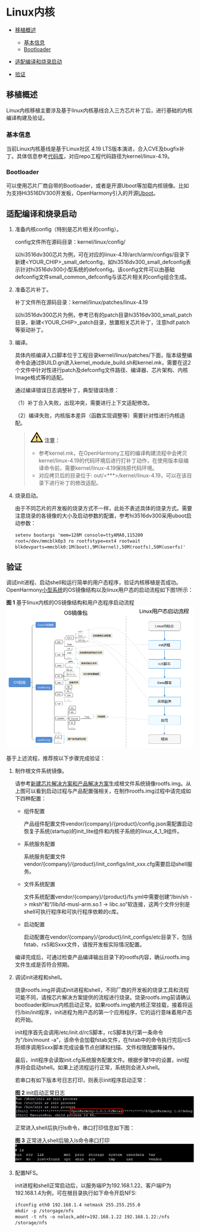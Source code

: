 # Linux内核<a name="ZH-CN_TOPIC_0000001159912785"></a>

-   [移植概述](#section6282121355111)
    -   [基本信息](#section19589322515)
    -   [Bootloader](#section19062510518)

-   [适配编译和烧录启动](#section11112101695215)
-   [验证](#section17318153325311)

## 移植概述<a name="section6282121355111"></a>

Linux内核移植主要涉及基于linux内核基线合入三方芯片补丁后，进行基础的内核编译构建及验证。

### 基本信息<a name="section19589322515"></a>

当前Linux内核基线是基于Linux社区 4.19 LTS版本演进，合入CVE及bugfix补丁。具体信息参考[代码库](https://gitee.com/openharmony/kernel_linux)，对应repo工程代码路径为kernel/linux-4.19。

### Bootloader<a name="section19062510518"></a>

可以使用芯片厂商自带的Bootloader，或者是开源Uboot等加载内核镜像。比如为支持Hi3516DV300开发板，OpenHarmony引入的开源[Uboot](https://gitee.com/openharmony/device_hisilicon_third_party_uboot)。

## 适配编译和烧录启动<a name="section11112101695215"></a>

1.  准备内核config（特别是芯片相关的config）。

    config文件所在源码目录：kernel/linux/config/

    以hi3516dv300芯片为例，可在对应的linux-4.19/arch/arm/configs/目录下新建<YOUR\_CHIP\>\_small\_defconfig，如hi3516dv300\_small\_defconfig表示针对hi3516dv300小型系统的defconfig。该config文件可以由基础defconfig文件small\_common\_defconfig与该芯片相关的config组合生成。

2.  准备芯片补丁。

    补丁文件所在源码目录：kernel/linux/patches/linux-4.19

    以hi3516dv300芯片为例，参考已有的patch目录hi3516dv300\_small\_patch目录，新建<YOUR\_CHIP\>\_patch目录，放置相关芯片补丁，注意hdf.patch等驱动补丁。

3.  编译。

    具体内核编译入口脚本位于工程目录kernel/linux/patches/下面，版本级整编命令会通过BUILD.gn进入kernel\_module\_build.sh和kernel.mk，需要在这2个文件中针对性进行patch及defconfig文件路径、编译器、芯片架构、内核Image格式等的适配。

    通过编译错误日志调整补丁，典型错误场景：

    （1）补丁合入失败，出现冲突，需要进行上下文适配修改。

    （2）编译失败，内核版本差异（函数实现调整等）需要针对性进行内核适配。

    >![](../public_sys-resources/icon-caution.gif) **注意：** 
    >-   参考kernel.mk，在OpenHarmony工程的编译构建流程中会拷贝kernel/linux-4.19的代码环境后进行打补丁动作，在使用版本级编译命令前，需要kernel/linux-4.19保持原代码环境。
    >-   对应拷贝后的目录位于: out/<\*\*\*\>/kernel/linux-4.19，可以在该目录下进行补丁的修改适配。

4.  烧录启动。

    由于不同芯片的开发板的烧录方式不一样，此处不表述具体的烧录方式。需要注意烧录的各镜像的大小及启动参数的配置，参考hi3516dv300采用uboot启动参数：

    ```
    setenv bootargs 'mem=128M console=ttyAMA0,115200 root=/dev/mmcblk0p3 ro rootfstype=ext4 rootwait blkdevparts=mmcblk0:1M(boot),9M(kernel),50M(rootfs),50M(userfs)'
    ```


## 验证<a name="section17318153325311"></a>

调试init进程、启动shell和运行简单的用户态程序，验证内核移植是否成功。OpenHarmony[小型系统](../quick-start/quickstart-lite-overview.md)的OS镜像结构以及linux用户态的启动流程如下图1所示：

**图 1**  基于linux内核的OS镜像结构和用户态程序启动流程<a name="fig91631652715"></a>  
![](figure/基于linux内核的OS镜像结构和用户态程序启动流程.png "基于linux内核的OS镜像结构和用户态程序启动流程")

基于上述流程，推荐按以下步骤完成验证：

1.  制作根文件系统镜像。

    请参考[新建芯片解决方案和产品解决方案](../subsystems/subsys-build-mini-lite.md)生成根文件系统镜像rootfs.img。从上图可以看到启动过程与产品配置强相关，在制作rootfs.img过程中请完成如下四种配置：

    -   组件配置

        产品组件配置文件vendor/\{company\}/\{product\}/config.json需配置启动恢复子系统\(startup\)的init\_lite组件和内核子系统的linux\_4\_1\_9组件。

    -   系统服务配置

        系统服务配置文件vendor/\{company\}/\{product\}/init\_configs/init\_xxx.cfg需要启动shell服务。

    -   文件系统配置

        文件系统配置vendor/\{company\}/\{product\}/fs.yml中需要创建“/bin/sh -\> mksh“和“/lib/ld-musl-arm.so.1 -\> libc.so“软连接，这两个文件分别是shell可执行程序和可执行程序依赖的c库。

    -   启动配置

        启动配置在vendor/\{company\}/\{product\}/init\_configs/etc目录下，包括fstab、rsS和Sxxx文件，请按开发板实际情况配置。

    编译完成后，可通过检查产品编译输出目录下的rootfs内容，确认rootfs.img文件生成是否符合预期。

2.  调试init进程和shell。

    烧录rootfs.img并调试init进程和shell，不同厂商的开发板的烧录工具和流程可能不同，请按芯片解决方案提供的流程进行烧录。烧录rootfs.img前请确认bootloader和linux内核启动正常。如果rootfs.img被内核正常挂载，接着将运行/bin/init程序，init进程为用户态的第一个应用程序，它的运行意味着用户态的开始。

    init程序首先会调用/etc/init.d/rcS脚本，rcS脚本执行第一条命令为"/bin/mount -a”，该命令会加载fstab文件，在fstab中的命令执行完后rcS将顺序调用Sxxx脚本完成设备节点创建和扫描、文件权限配置等操作。

    最后，init程序会读取init.cfg系统服务配置文件。根据步骤1中的设置，init程序将会启动shell。如果上述流程运行正常，系统则会进入shell。

    若串口有如下版本号日志打印，则表示init程序启动正常：

    **图 2**  init启动正常日志<a name="fig1111661083719"></a>  
    ![](figure/init启动正常日志.png "init启动正常日志")

    正常进入shell后执行ls命令，串口打印信息如下图：

    **图 3**  正常进入shell后输入ls命令串口打印<a name="fig64571257103717"></a>  
    ![](figure/正常进入shell后输入ls命令串口打印.png "正常进入shell后输入ls命令串口打印")

3.  配置NFS。

    init进程和shell正常启动后，以服务端IP为192.168.1.22、客户端IP为192.168.1.4为例，可在根目录执行如下命令开启NFS:

    ```
    ifconfig eth0 192.168.1.4 netmask 255.255.255.0
    mkdir -p /storgage/nfs
    mount -t nfs -o nolock,addr=192.168.1.22 192.168.1.22:/nfs /storage/nfs
    ```


